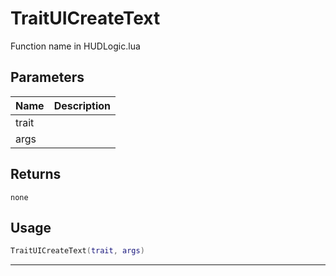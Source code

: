 # TraitUICreateText

Function name in HUDLogic.lua

## Parameters

| Name  | Description |
| ----- | ----------- |
| trait |             |
| args  |             |

## Returns

`none`

## Usage

```lua
TraitUICreateText(trait, args)
```

---
